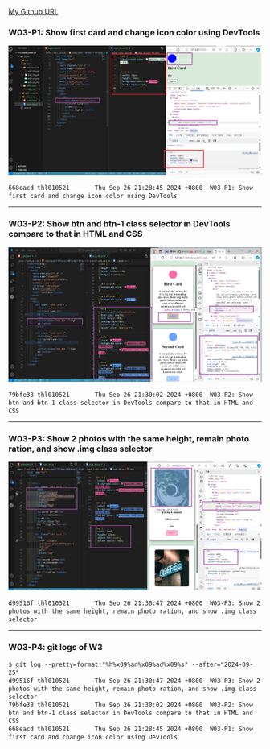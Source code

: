 [My Github URL](https://github.com/thl010521/113-sweb-demo-00)

### W03-P1: Show first card and change icon color using DevTools

![](w03-p1.png)

```
668eacd thl010521       Thu Sep 26 21:28:45 2024 +0800  W03-P1: Show first card and change icon color using DevTools
```

---

### W03-P2: Show btn and btn-1 class selector in DevTools compare to that in HTML and CSS

![](w03-p2.png)

```
79bfe38 thl010521       Thu Sep 26 21:30:02 2024 +0800  W03-P2: Show btn and btn-1 class selector in DevTools compare to that in HTML and CSS
```

---

### W03-P3: Show 2 photos with the same height, remain photo ration, and show .img class selector

![](w03-p3.png)

```
d99516f thl010521       Thu Sep 26 21:30:47 2024 +0800  W03-P3: Show 2 photos with the same height, remain photo ration, and show .img class selector
```

---

### W03-P4: git logs of W3

```
$ git log --pretty=format:"%h%x09%an%x09%ad%x09%s" --after="2024-09-25"
d99516f thl010521       Thu Sep 26 21:30:47 2024 +0800  W03-P3: Show 2 photos with the same height, remain photo ration, and show .img class selector
79bfe38 thl010521       Thu Sep 26 21:30:02 2024 +0800  W03-P2: Show btn and btn-1 class selector in DevTools compare to that in HTML and CSS
668eacd thl010521       Thu Sep 26 21:28:45 2024 +0800  W03-P1: Show first card and change icon color using DevTools
```
